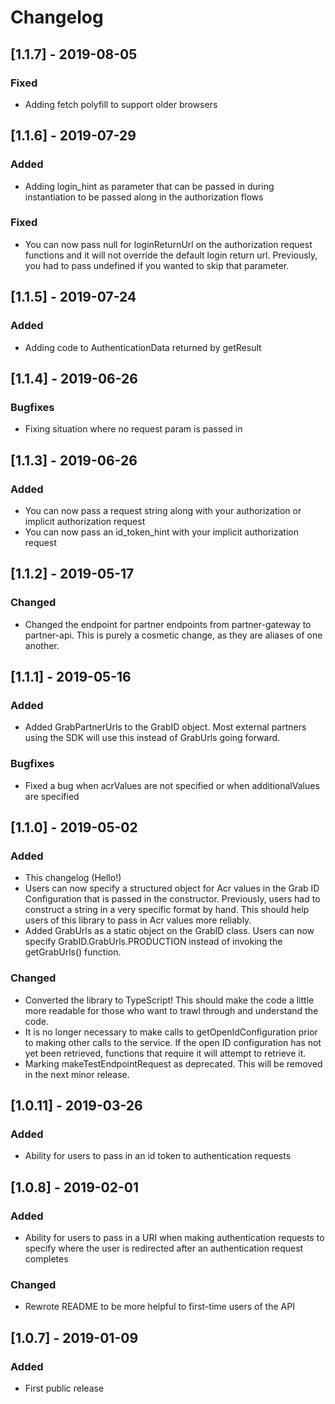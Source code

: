 # Changelog

## [1.1.7] - 2019-08-05
### Fixed
- Adding fetch polyfill to support older browsers

## [1.1.6] - 2019-07-29
### Added
- Adding login_hint as parameter that can be passed in during instantiation to be passed along in the authorization flows

### Fixed
- You can now pass null for loginReturnUrl on the authorization request functions and it will not override the default login return url. Previously, you had to pass undefined if you wanted to skip that parameter.

## [1.1.5] - 2019-07-24
### Added
- Adding code to AuthenticationData returned by getResult

## [1.1.4] - 2019-06-26
### Bugfixes
- Fixing situation where no request param is passed in

## [1.1.3] - 2019-06-26
### Added
- You can now pass a request string along with your authorization or implicit authorization request
- You can now pass an id_token_hint with your implicit authorization request

## [1.1.2] - 2019-05-17
### Changed
- Changed the endpoint for partner endpoints from partner-gateway to partner-api. This is purely a cosmetic change, as they are aliases of one another.

## [1.1.1] - 2019-05-16
### Added
- Added GrabPartnerUrls to the GrabID object. Most external partners using the SDK will use this instead of GrabUrls going forward.

### Bugfixes
- Fixed a bug when acrValues are not specified or when additionalValues are specified

## [1.1.0] - 2019-05-02
### Added
- This changelog (Hello!)
- Users can now specify a structured object for Acr values in the Grab ID Configuration that is passed in the constructor. Previously, users had to construct a string in a very specific format by hand. This should help users of this library to pass in Acr values more reliably.
- Added GrabUrls as a static object on the GrabID class. Users can now specify GrabID.GrabUrls.PRODUCTION instead of invoking the getGrabUrls() function.

### Changed
- Converted the library to TypeScript! This should make the code a little more readable for those who want to trawl through and understand the code.
- It is no longer necessary to make calls to getOpenIdConfiguration prior to making other calls to the service. If the open ID configuration has not yet been retrieved, functions that require it will attempt to retrieve it.
- Marking makeTestEndpointRequest as deprecated. This will be removed in the next minor release.

## [1.0.11] - 2019-03-26
### Added
- Ability for users to pass in an id token to authentication requests

## [1.0.8] - 2019-02-01
### Added
- Ability for users to pass in a URI when making authentication requests to specify where the user is redirected after an authentication request completes

### Changed
- Rewrote README to be more helpful to first-time users of the API

## [1.0.7] - 2019-01-09
### Added
- First public release